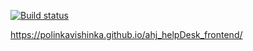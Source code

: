 [![Build status]()](https://ci.appveyor.com/project//polinkavishinka/ahj_helpDesk_backend)

https://polinkavishinka.github.io/ahj_helpDesk_frontend/
